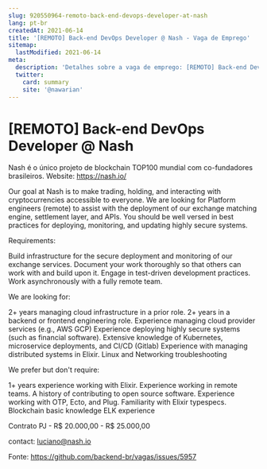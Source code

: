 ```yaml
---
slug: 920550964-remoto-back-end-devops-developer-at-nash
lang: pt-br
createdAt: 2021-06-14
title: '[REMOTO] Back-end DevOps Developer @ Nash - Vaga de Emprego'
sitemap:
  lastModified: 2021-06-14
meta:
  description: 'Detalhes sobre a vaga de emprego: [REMOTO] Back-end DevOps Developer @ Nash'
  twitter:
    card: summary
    site: '@nawarian'
---
```


# [REMOTO] Back-end DevOps Developer @ Nash

Nash é o único projeto de blockchain TOP100 mundial com co-fundadores brasileiros.
Website: https://nash.io/

Our goal at Nash is to make trading, holding, and interacting with cryptocurrencies accessible to everyone. We are looking for Platform engineers (remote) to assist with the deployment of our exchange matching engine, settlement layer, and APIs. You should be well versed in best practices for deploying, monitoring, and updating highly secure systems.

Requirements:

Build infrastructure for the secure deployment and monitoring of our exchange services.
Document your work thoroughly so that others can work with and build upon it.
Engage in test-driven development practices.
Work asynchronously with a fully remote team.

We are looking for:

2+ years managing cloud infrastructure in a prior role.
2+ years in a backend or frontend engineering role.
Experience managing cloud provider services (e.g., AWS GCP)
Experience deploying highly secure systems (such as financial software).
Extensive knowledge of Kubernetes, microservice deployments, and CI/CD (Gitlab)
Experience with managing distributed systems in Elixir.
Linux and Networking troubleshooting

We prefer but don't require:

1+ years experience working with Elixir.
Experience working in remote teams.
A history of contributing to open source software.
Experience working with OTP, Ecto, and Plug.
Familiarity with Elixir typespecs.
Blockchain basic knowledge
ELK experience

Contrato PJ - R$ 20.000,00 - R$ 25.000,00

contact: luciano@nash.io

Fonte: https://github.com/backend-br/vagas/issues/5957